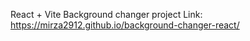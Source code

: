 React + Vite Background changer project 
Link:
https://mirza2912.github.io/background-changer-react/
